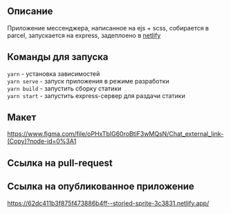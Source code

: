 ## Описание  
Приложение мессенджера, написанное на ejs + scss, собирается в parcel, запускается на express, задеплоено в [netlify](https://62dc411b3f875f473886b4ff--storied-sprite-3c3831.netlify.app/)

## Команды для запуска  
`yarn` - установка зависимостей  
`yarn serve` - запуск приложения в режиме разработки  
`yarn build` - запустить сборку статики  
`yarn start` - запустить express-сервер для раздачи статики

## Макет  
https://www.figma.com/file/oPHxTbIG60roBtiF3wMQsN/Chat_external_link-(Copy)?node-id=0%3A1

## Ссылка на pull-request  

## Ссылка на опубликованное приложение  
https://62dc411b3f875f473886b4ff--storied-sprite-3c3831.netlify.app/
